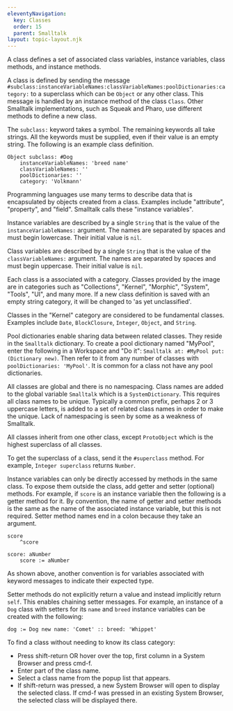 ```yaml
---
eleventyNavigation:
  key: Classes
  order: 15
  parent: Smalltalk
layout: topic-layout.njk
---
```


A class defines a set of associated class variables, instance variables,
class methods, and instance methods.

A class is defined by sending the message
`#subclass:instanceVariableNames:classVariableNames:poolDictionaries:category:`
to a superclass which can be `Object` or any other class.
This message is handled by an instance method of the class `Class`.
Other Smalltalk implementations, such as Squeak and Pharo,
use different methods to define a new class.

The `subclass:` keyword takes a symbol.
The remaining keywords all take strings.
All the keywords must be supplied, even if their value is an empty string.
The following is an example class definition.

```smalltalk
Object subclass: #Dog
    instanceVariableNames: 'breed name'
    classVariableNames: ''
    poolDictionaries: ''
    category: 'Volkmann'
```

Programming languages use many terms to describe data
that is encapsulated by objects created from a class.
Examples include "attribute", "property", and "field".
Smalltalk calls these "instance variables".

Instance variables are described by a single `String`
that is the value of the `instanceVariableNames:` argument.
The names are separated by spaces and must begin lowercase.
Their initial value is `nil`.

Class variables are described by a single `String`
that is the value of the `classVariableNames:` argument.
The names are separated by spaces and must begin uppercase.
Their initial value is `nil`.

Each class is a associated with a category.
Classes provided by the image are in categories such as
"Collections", "Kernel", "Morphic", "System", "Tools", "UI", and many more.
If a new class definition is saved with an empty string category,
it will be changed to 'as yet unclassified'.

Classes in the "Kernel" category are considered to be fundamental classes.
Examples include `Date`, `BlockClosure`, `Integer`, `Object`, and `String`.

Pool dictionaries enable sharing data between related classes.
They reside in the `Smalltalk` dictionary.
To create a pool dictionary named "MyPool",
enter the following in a Workspace and "Do it":
`Smalltalk at: #MyPool put: (Dictionary new)`.
Then refer to it from any number of classes with `poolDictionaries: 'MyPool'`.
It is common for a class not have any pool dictionaries.

All classes are global and there is no namespacing.
Class names are added to the global variable `Smalltalk`
which is a `SystemDictionary`.
This requires all class names to be unique.
Typically a common prefix, perhaps 2 or 3 uppercase letters,
is added to a set of related class names in order to make the unique.
Lack of namespacing is seen by some as a weakness of Smalltalk.

All classes inherit from one other class,
except `ProtoObject` which is the highest superclass of all classes.

To get the superclass of a class, send it the `#superclass` method.
For example, `Integer superclass` returns `Number`.

Instance variables can only be directly accessed by methods in the same class.
To expose them outside the class, add getter and setter (optional) methods.
For example, if `score` is an instance variable
then the following is a getter method for it.
By convention, the name of getter and setter methods is the same as
the name of the associated instance variable, but this is not required.
Setter method names end in a colon because they take an argument.

```smalltalk
score
    ^score

score: aNumber
    score := aNumber
```

As shown above, another convention is for variables associated with
keyword messages to indicate their expected type.

Setter methods do not explicitly return a value
and instead implicitly return `self`.
This enables chaining setter messages.
For example, an instance of a `Dog` class
with setters for its `name` and `breed` instance variables
can be created with the following:

```smalltalk
dog := Dog new name: 'Comet' :: breed: 'Whippet'
```

To find a class without needing to know its class category:

- Press shift-return OR
  hover over the top, first column in a System Browser and press cmd-f.
- Enter part of the class name.
- Select a class name from the popup list that appears.
- If shift-return was pressed, a new System Browser
  will open to display the selected class.
  If cmd-f was pressed in an existing System Browser,
  the selected class will be displayed there.

